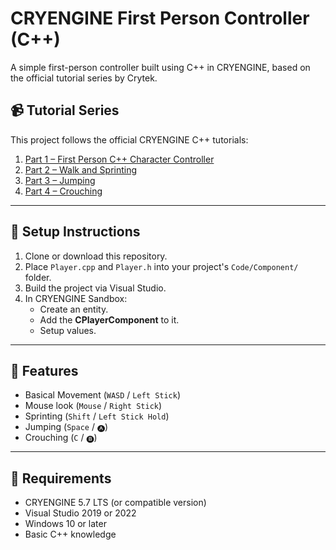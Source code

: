 # CRYENGINE First Person Controller (C++)

A simple first-person controller built using C++ in CRYENGINE, based on the official tutorial series by Crytek.

## 📹 Tutorial Series

This project follows the official CRYENGINE C++ tutorials:

1. [Part 1 – First Person C++ Character Controller](https://youtu.be/63PuJoVoQMg?si=H2Jtb9pEk49eeK4y)
2. [Part 2 – Walk and Sprinting](https://youtu.be/xWExyPNIW30?si=uR4ELFGu2UcV9TUz)
3. [Part 3 – Jumping](https://youtu.be/85hiBjsGClI?si=xVMV4vruO1vMsk8w)
4. [Part 4 – Crouching](https://youtu.be/H8U8UU0Y1m8?si=_Ule5kMgZ6vlZuCz)

---

## 📁 Setup Instructions

1. Clone or download this repository.
2. Place `Player.cpp` and `Player.h` into your project's `Code/Component/` folder.
4. Build the project via Visual Studio.
5. In CRYENGINE Sandbox:
   - Create an entity.
   - Add the **CPlayerComponent** to it.
   - Setup values.

---

## 🧠 Features

- Basical Movement (`WASD` / `Left Stick`)
- Mouse look (`Mouse` / `Right Stick`)
- Sprinting (`Shift` / `Left Stick Hold`)
- Jumping (`Space` / `🅐`)
- Crouching (`C` / `🅑`)

---

## 🔧 Requirements

- CRYENGINE 5.7 LTS (or compatible version)
- Visual Studio 2019 or 2022
- Windows 10 or later
- Basic C++ knowledge

